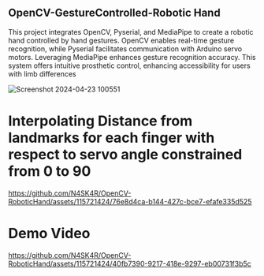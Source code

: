 ## OpenCV-GestureControlled-Robotic Hand
This project integrates OpenCV, Pyserial, and MediaPipe to create a robotic hand controlled by hand gestures. OpenCV enables real-time gesture recognition, while Pyserial facilitates communication with Arduino servo motors. Leveraging MediaPipe enhances gesture recognition accuracy. This system offers intuitive prosthetic control, enhancing accessibility for users with limb differences


![Screenshot 2024-04-23 100551](https://github.com/N4SK4R/OpenCV-RoboticHand/assets/115721424/ef28f852-3ceb-4c32-9929-3e41ab95134c)

# Interpolating Distance from landmarks for each finger with respect to servo angle constrained from 0 to 90

https://github.com/N4SK4R/OpenCV-RoboticHand/assets/115721424/76e8d4ca-b144-427c-bce7-efafe335d525

# Demo Video

https://github.com/N4SK4R/OpenCV-RoboticHand/assets/115721424/40fb7390-9217-418e-9297-eb00731f3b5c

